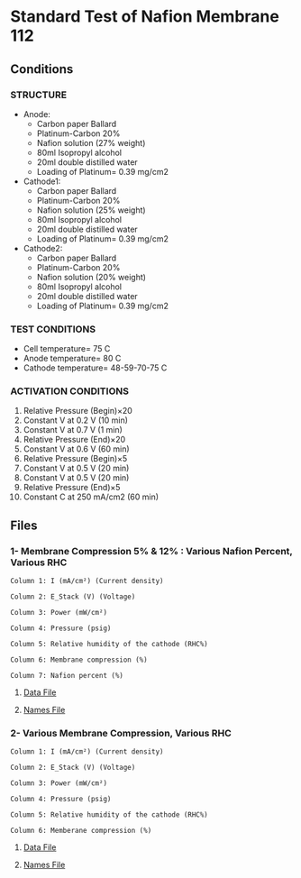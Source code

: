 # Standard Test of Nafion Membrane 112

## Conditions

### STRUCTURE
- Anode: 
	- Carbon paper Ballard
	- Platinum-Carbon 20% 
	- Nafion solution (27% weight)
	- 80ml Isopropyl alcohol
	- 20ml double distilled water 
	- Loading of Platinum= 0.39 mg/cm2
- Cathode1: 
	- Carbon paper Ballard
	- Platinum-Carbon 20%
	- Nafion solution (25% weight)
	- 80ml Isopropyl alcohol
	- 20ml double distilled water
	- Loading of Platinum= 0.39 mg/cm2
- Cathode2:
	- Carbon paper Ballard
	- Platinum-Carbon 20%
	- Nafion solution (20% weight)
	- 80ml Isopropyl alcohol
	- 20ml double distilled water 
	- Loading of Platinum= 0.39 mg/cm2

### TEST CONDITIONS
- Cell temperature= 75 C
- Anode temperature= 80 C
- Cathode temperature= 48-59-70-75 C

### ACTIVATION CONDITIONS
1. Relative Pressure (Begin)×20
2. Constant V at 0.2 V (10 min)
3. Constant V at 0.7 V (1 min)
4. Relative Pressure (End)×20
5. Constant V at 0.6 V (60 min)
6. Relative Pressure (Begin)×5
7. Constant V at 0.5 V (20 min)
8. Constant V at 0.5 V (20 min)
9. Relative Pressure (End)×5
10. Constant C at 250 mA/cm2 (60 min)

## Files

### 1- Membrane Compression 5% & 12% : Various Nafion Percent, Various RHC			

```
Column 1: I (mA/cm²) (Current density)

Column 2: E_Stack (V) (Voltage)

Column 3: Power (mW/cm²)

Column 4: Pressure (psig)  

Column 5: Relative humidity of the cathode (RHC%)

Column 6: Membrane compression (%)

Column 7: Nafion percent (%)
```			
	

1. [Data File](1.csv)		

2. [Names File](1.names)


### 2- Various Membrane Compression, Various RHC


```
Column 1: I (mA/cm²) (Current density)

Column 2: E_Stack (V) (Voltage)

Column 3: Power (mW/cm²)

Column 4: Pressure (psig) 

Column 5: Relative humidity of the cathode (RHC%) 

Column 6: Memberane compression (%) 
```

1. [Data File](2.csv)		

2. [Names File](2.names)
